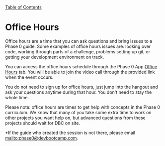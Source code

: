 [Table of Contents](readme.md)

# Office Hours

Office hours are a time that you can ask questions and bring issues to a Phase 0 guide. Some examples of office hours issues are: looking over code, working through parts of a challenge, problems setting up git, or getting your development environment on track.

You can access the office hours schedule through the Phase 0 App [Office Hours](http://phase0.devbootcamp.com/office_hours) tab. You will be able to join the video call through the provided link when the event occurs.

You do not need to sign up for office hours, just jump into the hangout and ask your questions anytime during that hour. You don't need to stay the whole time.

Please note: office hours are times to get help with concepts in the Phase 0 curriculum. We know that many of you take some extra time to work on other projects you want help on, but advanced questions from these projects should wait for DBC on site.

*If the guide who created the session is not there, please email <mailto:phase0@devbootcamp.com>.


